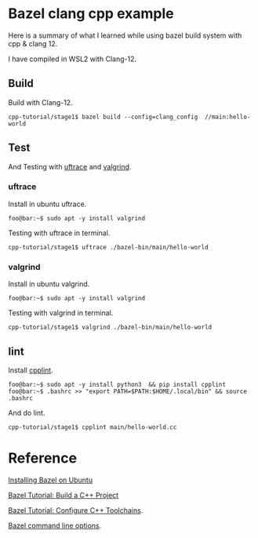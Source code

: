 # Bazel clang cpp example

Here is a summary of what I learned while using bazel build system with cpp & clang 12.

I have compiled in WSL2 with Clang-12.

## Build

Build with Clang-12.

```console
cpp-tutorial/stage1$ bazel build --config=clang_config  //main:hello-world
```

## Test

And Testing with [uftrace](https://docs.bazel.build/versions/main/install-ubuntu.html) and [valgrind](https://sourceware.org/git/valgrind.git).

### uftrace

Install in ubuntu uftrace.

```console
foo@bar:~$ sudo apt -y install valgrind 
```
Testing with uftrace in terminal.

```console
cpp-tutorial/stage1$ uftrace ./bazel-bin/main/hello-world
```
### valgrind

Install in ubuntu valgrind.

```console
foo@bar:~$ sudo apt -y install valgrind 
```
Testing with valgrind in terminal.

```console
cpp-tutorial/stage1$ valgrind ./bazel-bin/main/hello-world
```

## lint

Install [cpplint](https://github.com/cpplint/cpplint).

```console
foo@bar:~$ sudo apt -y install python3  && pip install cpplint
foo@bar:~$ .bashrc >> "export PATH=$PATH:$HOME/.local/bin" && source .bashrc
```

And do lint.

```console
cpp-tutorial/stage1$ cpplint main/hello-world.cc
```

# Reference

[Installing Bazel on Ubuntu](https://docs.bazel.build/versions/main/install-ubuntu.html)

[Bazel Tutorial: Build a C++ Project](https://docs.bazel.build/versions/main/tutorial/cpp.html)

[Bazel Tutorial: Configure C++ Toolchains](https://docs.bazel.build/versions/main/user-manual.html).

[Bazel command line options](https://docs.bazel.build/versions/main/user-manual.html).

